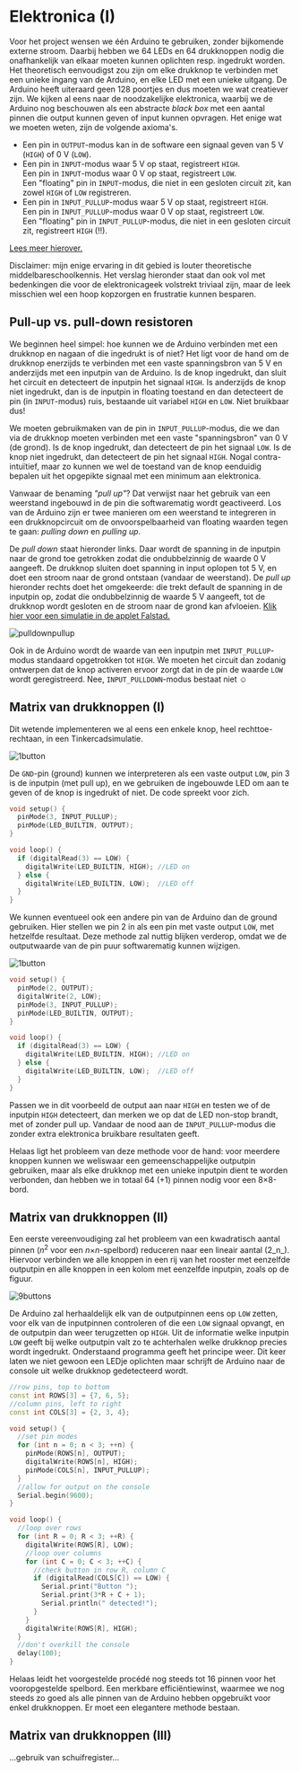 # Elektronica (I)

Voor het project wensen we één Arduino te gebruiken, zonder bijkomende externe stroom. Daarbij hebben we 64 LEDs en 64 drukknoppen nodig die onafhankelijk van elkaar moeten kunnen oplichten resp.&nbsp;ingedrukt worden. Het theoretisch eenvoudigst zou zijn om elke drukknop te verbinden met een unieke ingang van de Arduino, en elke LED met een unieke uitgang. De Arduino heeft uiteraard geen 128 poortjes en dus moeten we wat creatiever zijn. We kijken al eens naar de noodzakelijke elektronica, waarbij we de Arduino nog beschouwen als een abstracte _black box_ met een aantal pinnen die output kunnen geven of input kunnen opvragen. Het enige wat we moeten weten, zijn de volgende axioma's.
 * Een pin in `OUTPUT`-modus kan in de software een signaal geven van 5 V (`HIGH`) of 0 V (`LOW`).
 * Een pin in `INPUT`-modus waar 5 V op staat, registreert `HIGH`.<br />
  Een pin in `INPUT`-modus waar 0 V op staat, registreert `LOW`.<br />
  Een "floating" pin in `INPUT`-modus, die niet in een gesloten circuit zit, kan zowel `HIGH` of `LOW` registreren.
 * Een pin in `INPUT_PULLUP`-modus waar 5 V op staat, registreert `HIGH`.<br />
  Een pin in `INPUT_PULLUP`-modus waar 0 V op staat, registreert `LOW`.<br />
  Een "floating" pin in `INPUT_PULLUP`-modus, die niet in een gesloten circuit zit, registreert `HIGH` (!!).

[Lees meer hierover.](https://www.arduino.cc/en/Tutorial/Foundations/DigitalPins)

Disclaimer: mijn enige ervaring in dit gebied is louter theoretische middelbareschoolkennis. Het verslag hieronder staat dan ook vol met bedenkingen die voor de elektronicageek volstrekt triviaal zijn, maar de leek misschien wel een hoop kopzorgen en frustratie kunnen besparen.

## Pull-up vs. pull-down resistoren

We beginnen heel simpel: hoe kunnen we de Arduino verbinden met een drukknop en nagaan of die ingedrukt is of niet? Het ligt voor de hand om de drukknop enerzijds te verbinden met een vaste spanningsbron van 5 V en anderzijds met een inputpin van de Arduino. Is de knop ingedrukt, dan sluit het circuit en detecteert de inputpin het signaal `HIGH`. Is anderzijds de knop niet ingedrukt, dan is de inputpin in floating toestand en dan detecteert de pin (in `INPUT`-modus) ruis, bestaande uit variabel `HIGH` en `LOW`. Niet bruikbaar dus!

We moeten gebruikmaken van de pin in `INPUT_PULLUP`-modus, die we dan via de drukknop moeten verbinden met een vaste "spanningsbron" van 0 V (de grond). Is de knop ingedrukt, dan detecteert de pin het signaal `LOW`. Is de knop niet ingedrukt, dan detecteert de pin het signaal `HIGH`. Nogal contra-intuïtief, maar zo kunnen we wel de toestand van de knop eenduidig bepalen uit het opgepikte signaal met een minimum aan elektronica.

Vanwaar de benaming _"pull up"_? Dat verwijst naar het gebruik van een weerstand ingebouwd in de pin die softwarematig wordt geactiveerd. Los van de Arduino zijn er twee manieren om een weerstand te integreren in een drukknopcircuit om de onvoorspelbaarheid van floating waarden tegen te gaan: _pulling down_ en _pulling up_.

De _pull down_ staat hieronder links. Daar wordt de spanning in de inputpin naar de grond toe getrokken zodat die ondubbelzinnig de waarde 0 V aangeeft. De drukknop sluiten doet spanning in input oplopen tot 5 V, en doet een stroom naar de grond ontstaan (vandaar de weerstand). De _pull up_ hieronder rechts doet het omgekeerde: die trekt default de spanning in de inputpin op, zodat die ondubbelzinnig de waarde 5 V aangeeft, tot de drukknop wordt gesloten en de stroom naar de grond kan afvloeien. [Klik hier voor een simulatie in de applet Falstad.](http://falstad.com/circuit/circuitjs.html?ctz=CQAgjCAMB0l3BWcMBMcUHYMGZIA4UA2ATmIxAUgpABZsAoAJXBpvBTxbbDBSn5pUkVEdARMQ2PNw6Tp4XvyqDqIqGPoBzcMT65uuydkJQttbHshs6e46YDOXdpzCsQaTlQgAXAE4BXAFN6AHl3FV5OFAjFCEhQ2jwvWRokhT44+gB3cOSolQ9TXx1LAz5Cr3hsp0KwQwrquvL8XPcW+OKpGU4uts9kOHpHGz7zUv4fAOCc3sKRhpz5ltSqBcTV5bTI0wAPNuJ3O2wwVewDtmiQAAd-ABtbgB17ABMAeyyAO3o91gOUOwQdUO53C1zuj3s-iu33Y5GIXkIVGI2FooNe-m8MP+EHh4QOyNRlwAll89tgMDjlFYQASLmx0ZifhSaco8PiUXSQCT6EA)

![pulldownpullup](../assets/images/05pdpu.jpg "pull down vs. pull up")

Ook in de Arduino wordt de waarde van een inputpin met `INPUT_PULLUP`-modus standaard opgetrokken tot `HIGH`. We moeten het circuit dan zodanig ontwerpen dat de knop activeren ervoor zorgt dat in de pin de waarde `LOW` wordt geregistreerd. Nee, `INPUT_PULLDOWN`-modus bestaat niet &#9786;

## Matrix van drukknoppen (I)

Dit wetende implementeren we al eens een enkele knop, heel rechttoe-rechtaan, in een Tinkercadsimulatie.

![1button](../assets/images/project/1button.png "één knop")

De `GND`-pin (ground) kunnen we interpreteren als een vaste output `LOW`, pin 3 is de inputpin (met pull up), en we gebruiken de ingebouwde LED om aan te geven of de knop is ingedrukt of niet. De code spreekt voor zich.

```c++
void setup() {
  pinMode(3, INPUT_PULLUP);
  pinMode(LED_BUILTIN, OUTPUT);
}

void loop() {
  if (digitalRead(3) == LOW) {
    digitalWrite(LED_BUILTIN, HIGH); //LED on
  } else {
    digitalWrite(LED_BUILTIN, LOW);  //LED off
  }
}
```

We kunnen eventueel ook een andere pin van de Arduino dan de ground gebruiken. Hier stellen we pin 2 in als een pin met vaste output `LOW`, met hetzelfde resultaat. Deze methode zal nuttig blijken verderop, omdat we de outputwaarde van de pin puur softwarematig kunnen wijzigen.

![1button](../assets/images/project/1button2.png "één knop")

```c++
void setup() {
  pinMode(2, OUTPUT);
  digitalWrite(2, LOW);
  pinMode(3, INPUT_PULLUP);
  pinMode(LED_BUILTIN, OUTPUT);
}

void loop() {
  if (digitalRead(3) == LOW) {
    digitalWrite(LED_BUILTIN, HIGH); //LED on
  } else {
    digitalWrite(LED_BUILTIN, LOW);  //LED off
  }
}
```

Passen we in dit voorbeeld de output aan naar `HIGH` en testen we of de inputpin `HIGH` detecteert, dan merken we op dat de LED non-stop brandt, met of zonder pull up. Vandaar de nood aan de `INPUT_PULLUP`-modus die zonder extra elektronica bruikbare resultaten geeft.

Helaas ligt het probleem van deze methode voor de hand: voor meerdere knoppen kunnen we weliswaar een gemeenschappelijke outputpin gebruiken, maar als elke drukknop met een unieke inputpin dient te worden verbonden, dan hebben we in totaal 64 (+1) pinnen nodig voor een 8×8-bord.

## Matrix van drukknoppen (II)

Een eerste vereenvoudiging zal het probleem van een kwadratisch aantal pinnen (_n_<sup>2</sup> voor een _n_×_n_-spelbord) reduceren naar een lineair aantal (2_n_). Hiervoor verbinden we alle knoppen in een rij van het rooster met eenzelfde outputpin en alle knoppen in een kolom met eenzelfde inputpin, zoals op de figuur.

![9buttons](../assets/images/project/9buttons.png "negen knoppen")

De Arduino zal herhaaldelijk elk van de outputpinnen eens op `LOW` zetten, voor elk van de inputpinnen controleren of die een `LOW` signaal opvangt, en de outputpin dan weer terugzetten op `HIGH`. Uit de informatie welke inputpin `LOW` geeft bij welke outputpin valt zo te achterhalen welke drukknop precies wordt ingedrukt. Onderstaand programma geeft het principe weer. Dit keer laten we niet gewoon een LEDje oplichten maar schrijft de Arduino naar de console uit welke drukknop gedetecteerd wordt.

```c++
//row pins, top to bottom
const int ROWS[3] = {7, 6, 5};
//column pins, left to right
const int COLS[3] = {2, 3, 4};

void setup() {
  //set pin modes
  for (int n = 0; n < 3; ++n) {
    pinMode(ROWS[n], OUTPUT);
    digitalWrite(ROWS[n], HIGH);
    pinMode(COLS[n], INPUT_PULLUP);
  }
  //allow for output on the console
  Serial.begin(9600);
}

void loop() {
  //loop over rows
  for (int R = 0; R < 3; ++R) {
    digitalWrite(ROWS[R], LOW);
    //loop over columns
    for (int C = 0; C < 3; ++C) {
      //check button in row R, column C
      if (digitalRead(COLS[C]) == LOW) {
        Serial.print("Button ");
        Serial.print(3*R + C + 1);
        Serial.println(" detected!");
      }
    }
    digitalWrite(ROWS[R], HIGH);
  }
  //don't overkill the console
  delay(100);
}
```

Helaas leidt het voorgestelde procédé nog steeds tot 16 pinnen voor het vooropgestelde spelbord. Een merkbare efficiëntiewinst, waarmee we nog steeds zo goed als alle pinnen van de Arduino hebben opgebruikt voor enkel drukknoppen. Er moet een elegantere methode bestaan.

## Matrix van drukknoppen (III)

…gebruik van schuifregister…
